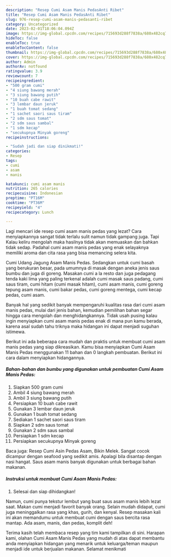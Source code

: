 ```yaml
---
description: "Resep Cumi Asam Manis PedasAnti Ribet"
title: "Resep Cumi Asam Manis PedasAnti Ribet"
slug: 976-resep-cumi-asam-manis-pedasanti-ribet
category: Uncategorized
date: 2023-02-01T18:06:04.094Z
image: https://img-global.cpcdn.com/recipes/715693d288f7838a/680x482cq70/cumi-asam-manis-pedas-foto-resep-utama.jpg
hideToc: false
enableToc: true
enableTocContent: false
thumbnail: https://img-global.cpcdn.com/recipes/715693d288f7838a/680x482cq70/cumi-asam-manis-pedas-foto-resep-utama.jpg
cover: https://img-global.cpcdn.com/recipes/715693d288f7838a/680x482cq70/cumi-asam-manis-pedas-foto-resep-utama.jpg
author: Admin
authorAv: notfound
ratingvalue: 3.9
reviewcount: 7
recipeingredient:
- "500 gram cumi"
- "4 siung bawang merah"
- "3 siung bawang putih"
- "10 buah cabe rawit"
- "3 lembar daun jeruk"
- "1 buah tomat sedang"
- "1 sachet saori saus tiram"
- "2 sdm saus tomat"
- "2 sdm saus sambal"
- "1 sdm kecap"
- "secukupnya Minyak goreng"
recipeinstructions:

- "Sudah jadi dan siap dinikmati!"
categories:
- Resep
tags:
- cumi
- asam
- manis

katakunci: cumi asam manis 
nutrition: 265 calories
recipecuisine: Indonesian
preptime: "PT16M"
cooktime: "PT36M"
recipeyield: "4"
recipecategory: Lunch

---
```



Lagi mencari ide resep cumi asam manis pedas yang lezat? Cara menyiapkannya sangat tidak terlalu sulit namun tidak gampang juga. Tapi Kalau keliru mengolah maka hasilnya tidak akan memuaskan dan bahkan tidak sedap. Padahal cumi asam manis pedas yang enak selayaknya memiliki aroma dan cita rasa yang bisa memancing selera kita.


Cumi Udang Jagung Asam Manis Pedas. Sedangkan untuk cumi basah yang berukuran besar, pada umumnya di masak dengan aneka jenis saus bumbu dan juga di goreng. Masakan cumi a la resto dan juga pedagang tenda kaki lima yang paling terkenal adalah cumi masak saus padang, cumi saus tiram, cumi hitam (cumi masak hitam), cumi asam manis, cumi goreng tepung asam manis, cumi bakar pedas, cumi goreng mentega, cumi kecap pedas, cumi asam.

Banyak hal yang sedikit banyak mempengaruhi kualitas rasa dari cumi asam manis pedas, mulai dari jenis bahan, kemudian pemilihan bahan segar hingga cara mengolah dan menghidangkannya. Tidak usah pusing kalau ingin menyiapkan cumi asam manis pedas enak di mana pun kamu berada, karena asal sudah tahu triknya maka hidangan ini dapat menjadi suguhan istimewa.


Berikut ini ada beberapa cara mudah dan praktis untuk membuat cumi asam manis pedas yang siap dikreasikan. Kamu bisa menyiapkan Cumi Asam Manis Pedas menggunakan 11 bahan dan 0 langkah pembuatan. Berikut ini cara dalam menyiapkan hidangannya.

<!--inarticleads1-->

##### Bahan-bahan dan bumbu yang digunakan untuk pembuatan Cumi Asam Manis Pedas:

1. Siapkan 500 gram cumi
1. Ambil 4 siung bawang merah
1. Ambil 3 siung bawang putih
1. Persiapkan 10 buah cabe rawit
1. Gunakan 3 lembar daun jeruk
1. Gunakan 1 buah tomat sedang
1. Sediakan 1 sachet saori saus tiram
1. Siapkan 2 sdm saus tomat
1. Gunakan 2 sdm saus sambal
1. Persiapkan 1 sdm kecap
1. Persiapkan secukupnya Minyak goreng


Baca juga: Resep Cumi Asin Pedas Asam, Bikin Melek. Sangat cocok dicampur dengan seafood yang sedikit amis. Apalagi bila disantap dengan nasi hangat. Saus asam manis banyak digunakan untuk berbagai bahan makanan. 

<!--inarticleads2-->

##### Instruksi untuk membuat Cumi Asam Manis Pedas:


1. Selesai dan siap dihidangkan!

Namun, cumi punya tekstur lembut yang buat saus asam manis lebih lezat saat. Makan cumi menjadi favorit banyak orang. Selain mudah didapat, cumi juga meninggalkan rasa yang khas, gurih, dan kenyal. Resep masakan kali ini akan memandumu untuk membuat cumi dengan saus bercita rasa mantap. Ada asam, manis, dan pedas, komplit deh! 

Terima kasih telah membaca resep yang tim kami tampilkan di sini. Harapan kami, olahan Cumi Asam Manis Pedas yang mudah di atas dapat membantu anda menyiapkan hidangan yang menarik untuk keluarga/teman maupun menjadi ide untuk berjualan makanan. Selamat menikmati
